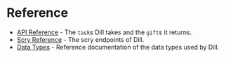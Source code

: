 # Reference

- [API Reference](./tasks.md) - The `task`s Dill takes and the `gift`s it returns.
- [Scry Reference](./scry.md) - The scry endpoints of Dill.
- [Data Types](./data-types.md) - Reference documentation of the data types used by Dill.
